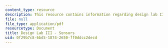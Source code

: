 ```yaml
---
content_type: resource
description: This resource contains information regarding design lab III - sensors.
file: null
file_type: application/pdf
resourcetype: Document
title: Design Lab III - Sensors
uid: 0f29b7c8-6bd5-1874-2650-ff0ddcc2decd
---
```

